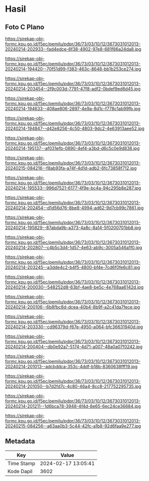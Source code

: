 # Hasil

## Foto C Plano

https://sirekap-obj-formc.kpu.go.id/f5ec/pemilu/pdpr/36/73/03/10/12/3673031012013-20240214-202933--fad4edce-6f38-4902-97e8-681f86a24da8.jpg

https://sirekap-obj-formc.kpu.go.id/f5ec/pemilu/pdpr/36/73/03/10/12/3673031012013-20240214-194420--70f51d99-f383-463c-8648-bb1b253ce274.jpg

https://sirekap-obj-formc.kpu.go.id/f5ec/pemilu/pdpr/36/73/03/10/12/3673031012013-20240214-203454--2f9c003d-7791-47f8-adf2-0bdef9ed6d45.jpg

https://sirekap-obj-formc.kpu.go.id/f5ec/pemilu/pdpr/36/73/03/10/12/3673031012013-20240214-194633--408ae806-2897-4e9a-8d1c-f778c1ab99fb.jpg

https://sirekap-obj-formc.kpu.go.id/f5ec/pemilu/pdpr/36/73/03/10/12/3673031012013-20240214-194847--d42e8256-4c50-4803-9dc2-4e63913aee52.jpg

https://sirekap-obj-formc.kpu.go.id/f5ec/pemilu/pdpr/36/73/03/10/12/3673031012013-20240214-195137--af031efb-0890-4ef4-a3bd-d6c5c0e9d838.jpg

https://sirekap-obj-formc.kpu.go.id/f5ec/pemilu/pdpr/36/73/03/10/12/3673031012013-20240215-084216--f8ab93fa-a74f-4d1d-adb2-6fc73858f712.jpg

https://sirekap-obj-formc.kpu.go.id/f5ec/pemilu/pdpr/36/73/03/10/12/3673031012013-20240214-195533--996d7521-6177-4f9e-bc4a-94c295b8e287.jpg

https://sirekap-obj-formc.kpu.go.id/f5ec/pemilu/pdpr/36/73/03/10/12/3673031012013-20240214-202454--d1d56d76-8be8-4994-ad62-9d7cb99c7861.jpg

https://sirekap-obj-formc.kpu.go.id/f5ec/pemilu/pdpr/36/73/03/10/12/3673031012013-20240214-195829--87abda9b-a373-4a8c-8a14-5f0200701bb8.jpg

https://sirekap-obj-formc.kpu.go.id/f5ec/pemilu/pdpr/36/73/03/10/12/3673031012013-20240214-202807--c4b5c3d4-1d57-4e63-ab9c-3005a546a1f0.jpg

https://sirekap-obj-formc.kpu.go.id/f5ec/pemilu/pdpr/36/73/03/10/12/3673031012013-20240214-203245--a3dde4c2-b4f5-4800-bf4e-7cd6f0fe6c81.jpg

https://sirekap-obj-formc.kpu.go.id/f5ec/pemilu/pdpr/36/73/03/10/12/3673031012013-20240214-200030--548252d8-63bf-4ae8-be5c-4e768aa6142d.jpg

https://sirekap-obj-formc.kpu.go.id/f5ec/pemilu/pdpr/36/73/03/10/12/3673031012013-20240214-200106--6b8fbc8d-dcea-40b4-8b9f-a2c41da7fece.jpg

https://sirekap-obj-formc.kpu.go.id/f5ec/pemilu/pdpr/36/73/03/10/12/3673031012013-20240214-203330--cd96379d-f67e-4950-a064-bfc36631940d.jpg

https://sirekap-obj-formc.kpu.go.id/f5ec/pemilu/pdpr/36/73/03/10/12/3673031012013-20240214-200404--db0e92a7-5174-4d71-a007-48a0a07f0242.jpg

https://sirekap-obj-formc.kpu.go.id/f5ec/pemilu/pdpr/36/73/03/10/12/3673031012013-20240214-201013--adcbddca-353c-4ddf-b18b-8360638fff19.jpg

https://sirekap-obj-formc.kpu.go.id/f5ec/pemilu/pdpr/36/73/03/10/12/3673031012013-20240214-201050--b7d2fd7c-4c80-46a4-8cc8-217752295735.jpg

https://sirekap-obj-formc.kpu.go.id/f5ec/pemilu/pdpr/36/73/03/10/12/3673031012013-20240214-201211--1d6bca78-3948-4f4d-8e65-6ec24ce36684.jpg

https://sirekap-obj-formc.kpu.go.id/f5ec/pemilu/pdpr/36/73/03/10/12/3673031012013-20240215-084256--a63aa0b3-5c44-42fc-a1b8-92d6faa9e277.jpg


## Metadata

| Key        | Value               |
| ---------- | ------------------- |
| Time Stamp | 2024-02-17 13:05:41 |
| Kode Dapil | 3602                |



